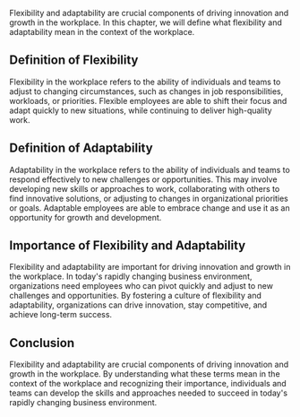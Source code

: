 
Flexibility and adaptability are crucial components of driving innovation and growth in the workplace. In this chapter, we will define what flexibility and adaptability mean in the context of the workplace.

Definition of Flexibility
-------------------------

Flexibility in the workplace refers to the ability of individuals and teams to adjust to changing circumstances, such as changes in job responsibilities, workloads, or priorities. Flexible employees are able to shift their focus and adapt quickly to new situations, while continuing to deliver high-quality work.

Definition of Adaptability
--------------------------

Adaptability in the workplace refers to the ability of individuals and teams to respond effectively to new challenges or opportunities. This may involve developing new skills or approaches to work, collaborating with others to find innovative solutions, or adjusting to changes in organizational priorities or goals. Adaptable employees are able to embrace change and use it as an opportunity for growth and development.

Importance of Flexibility and Adaptability
------------------------------------------

Flexibility and adaptability are important for driving innovation and growth in the workplace. In today's rapidly changing business environment, organizations need employees who can pivot quickly and adjust to new challenges and opportunities. By fostering a culture of flexibility and adaptability, organizations can drive innovation, stay competitive, and achieve long-term success.

Conclusion
----------

Flexibility and adaptability are crucial components of driving innovation and growth in the workplace. By understanding what these terms mean in the context of the workplace and recognizing their importance, individuals and teams can develop the skills and approaches needed to succeed in today's rapidly changing business environment.
